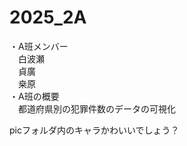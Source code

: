 # 2025_2A
・A班メンバー<br>
　白波瀬<br>
　貞廣<br>
　桒原<br>
・A班の概要<br>
　都道府県別の犯罪件数のデータの可視化<br>

picフォルダ内のキャラかわいいでしょう？
